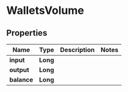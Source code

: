 

# WalletsVolume


## Properties

| Name | Type | Description | Notes |
|------------ | ------------- | ------------- | -------------|
|**input** | **Long** |  |  |
|**output** | **Long** |  |  |
|**balance** | **Long** |  |  |



